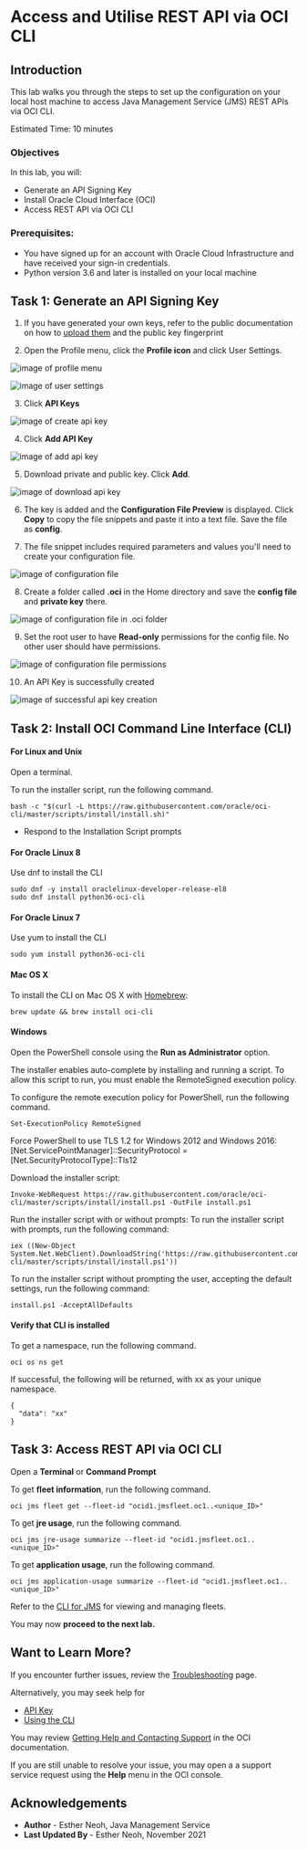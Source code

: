 # Access and Utilise REST API via OCI CLI

## Introduction

This lab walks you through the steps to set up the configuration on your local host machine to access Java Management Service (JMS) REST APIs via OCI CLI. 

Estimated Time: 10 minutes

### Objectives
In this lab, you will:

* Generate an API Signing Key 
* Install Oracle Cloud Interface (OCI)
* Access REST API via OCI CLI

### Prerequisites:
* You have signed up for an account with Oracle Cloud Infrastructure and have received your sign-in credentials.
*  Python version 3.6 and later is installed on your local machine

## Task 1: Generate an API Signing Key
1. If you have generated your own keys, refer to the public documentation on how to [upload them](https://docs.oracle.com/en-us/iaas/Content/API/Concepts/apisigningkey.htm) and the public key fingerprint

2. Open the Profile menu, click the **Profile icon** and click User Settings.

  ![image of profile menu](/../images/user-profile.png)

  ![image of user settings](/../images/user-settings.png)

3. Click **API Keys**

  ![image of create api key](/../images/api-key.png)

4. Click **Add API Key**

  ![image of add api key](/../images/add-api-key.png)

5. Download private and public key. Click **Add**.

  ![image of download api key](/../images/api-key-download.png)

6. The key is added and the **Configuration File Preview** is displayed. Click **Copy** to copy the file snippets and paste it into a text file. Save the file as **config**.

7. The file snippet includes required parameters and values you'll need to create your configuration file. 

  ![image of configuration file](/../images/config-file-preview.png)

8. Create a folder called **.oci** in the Home directory and save the **config file** and **private key** there. 

  ![image of configuration file in .oci folder](/../images/config-file-oci-location.png)

9. Set the root user to have **Read-only** permissions for the config file. No other user should have permissions. 

  ![image of configuration file permissions](/../images/config-file-permissions.png) 

10. An API Key is successfully created

  ![image of successful api key creation](/../images/api-key-created.png) 


## Task 2: Install OCI Command Line Interface (CLI)

#### For Linux and Unix

Open a terminal.

To run the installer script, run the following command.
  ```
  bash -c "$(curl -L https://raw.githubusercontent.com/oracle/oci-cli/master/scripts/install/install.sh)"
  ```
- Respond to the Installation Script prompts

#### For Oracle Linux 8 

Use dnf to install the CLI
  ```
  sudo dnf -y install oraclelinux-developer-release-el8
  sudo dnf install python36-oci-cli 

  ```
#### For Oracle Linux 7 

Use yum to install the CLI
  ```
  sudo yum install python36-oci-cli
  ```

#### Mac OS X
To install the CLI on Mac OS X with [Homebrew](https://docs.brew.sh/Installation):

  ```
  brew update && brew install oci-cli
  ```
#### Windows
Open the PowerShell console using the **Run as Administrator** option.

The installer enables auto-complete by installing and running a script. To allow this script to run, you must enable the RemoteSigned execution policy.

To configure the remote execution policy for PowerShell, run the following command.

  ```
  Set-ExecutionPolicy RemoteSigned
  ```

Force PowerShell to use TLS 1.2 for Windows 2012 and Windows 2016: [Net.ServicePointManager]::SecurityProtocol = [Net.SecurityProtocolType]::Tls12 

Download the installer script:
  ```
  Invoke-WebRequest https://raw.githubusercontent.com/oracle/oci-cli/master/scripts/install/install.ps1 -OutFile install.ps1 
  ```

Run the installer script with or without prompts:
To run the installer script with prompts, run the following command:
  ```
  iex ((New-Object System.Net.WebClient).DownloadString('https://raw.githubusercontent.com/oracle/oci-cli/master/scripts/install/install.ps1'))
  ```
To run the installer script without prompting the user, accepting the default settings, run the following command:
  ```
  install.ps1 -AcceptAllDefaults
  ```

#### Verify that CLI is installed

To get a namespace, run the following command.
  ```
  oci os ns get 
  ```

If successful, the following will be returned, with xx as your unique namespace. 

  ```
  {
    "data": "xx"
  }
  ```
## Task 3: Access REST API via OCI CLI

Open a **Terminal** or **Command Prompt**

To get **fleet information**, run the following command. 

  ```
  oci jms fleet get --fleet-id "ocid1.jmsfleet.oc1..<unique_ID>"
  ```

To get **jre usage**, run the following command. 

  ```
  oci jms jre-usage summarize --fleet-id "ocid1.jmsfleet.oc1..<unique_ID>"
  ```

To get **application usage**, run the following command. 

  ```
  oci jms application-usage summarize --fleet-id "ocid1.jmsfleet.oc1..<unique_ID>"
  ```
Refer to the [CLI for JMS](https://docs.oracle.com/en-us/iaas/tools/oci-cli/3.0.5/oci_cli_docs/cmdref/jms.html) for viewing and managing fleets.

You may now **proceed to the next lab.**

## Want to Learn More?

If you encounter further issues, review the [Troubleshooting](https://docs.oracle.com/en-us/iaas/jms/doc/troubleshooting.html#GUID-2D613C72-10F3-4905-A306-4F2673FB1CD3) page.

Alternatively, you may seek help for
- [API Key](https://docs.oracle.com/en-us/iaas/Content/API/Concepts/apisigningkey.htm)
- [Using the CLI](https://docs.oracle.com/en-us/iaas/Content/API/SDKDocs/cliusing.htm)

You may review [Getting Help and Contacting Support](https://docs.oracle.com/en-us/iaas/Content/GSG/Tasks/contactingsupport.htm) in the OCI documentation.

If you are still unable to resolve your issue, you may open a a support service request using the **Help** menu in the OCI console. 

## Acknowledgements
* **Author** - Esther Neoh, Java Management Service
* **Last Updated By** - Esther Neoh, November 2021
